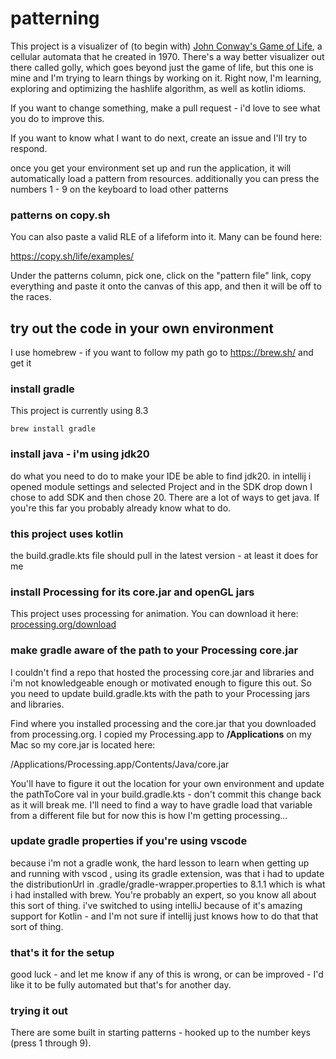 # patterning

This project is a visualizer of (to begin with) [John Conway's Game of Life](https://en.wikipedia.org/wiki/Conway%27s_Game_of_Life), a cellular automata that he created in 1970. There's
a way better visualizer out there called golly, which goes beyond just the game of life, but this one is mine and I'm
trying to learn things by working on it. Right now, I'm learning, exploring and optimizing the hashlife algorithm, as
well as kotlin idioms.

If you want to change something, make a pull request - i'd love to see what you do to improve this.

If you want to know what I want to do next, create an issue and I'll try to respond.

once you get your environment set up and run the application, it will automatically load a pattern from resources. additionally you can press the numbers 1 - 9 on the keyboard to load other patterns

### patterns on copy.sh

You can also paste a valid RLE of a lifeform into it. Many can be found here:

https://copy.sh/life/examples/

Under the patterns column, pick one, click on the "pattern file" link, copy everything and paste it onto the canvas of this app,
and then it will be off to the races.

## try out the code in your own environment

I use homebrew - if you want to follow my path go to https://brew.sh/ and get it

### install gradle

This project is currently using 8.3

<pre><code>brew install gradle
</code></pre>

### install java - i'm using jdk20

do what you need to do to make your IDE be able to find jdk20. in intellij i opened module settings and selected Project
and in the SDK drop down I chose to add SDK and then chose 20. There are a lot of ways to get java. If you're this far
you probably already know what to do.

### this project uses kotlin

the build.gradle.kts file should pull in the latest version - at least it does for me

### install Processing for its core.jar and openGL jars

This project uses processing for animation. You can download it
here: [processing.org/download](https://processing.org/download)

### make gradle aware of the path to your Processing core.jar

I couldn't find a repo that hosted the processing core.jar and libraries and i'm not knowledgeable enough or motivated enough to figure this out.
So you need to update build.gradle.kts with the path to your Processing jars and libraries.

Find where you installed processing and the core.jar that you downloaded from processing.org. I copied my Processing.app
to **/Applications** on my Mac so my core.jar is located here:

/Applications/Processing.app/Contents/Java/core.jar

You'll have to figure it out the location for your own environment and update the pathToCore val in your
build.gradle.kts - don't commit this change back as it will break me. I'll need to find a way to have gradle load that
variable from a different file but for now this is how I'm getting processing...

### update gradle properties if you're using vscode

because i'm not a gradle wonk, the hard lesson to learn when getting up and running with vscod , using its gradle
extension, was that i had to update the distributionUrl in .gradle/gradle-wrapper.properties to 8.1.1 which is what i
had installed with brew. You're probably an expert, so you know all about this sort of thing. i've switched to using
intelliJ because of it's amazing support for Kotlin - and I'm not sure if intellij just knows how to do that that sort
of thing.

### that's it for the setup

good luck - and let me know if any of this is wrong, or can be improved - I'd like it to be fully automated but that's
for another day.

### trying it out

There are some built in starting patterns - hooked up to the number keys (press 1 through 9).
